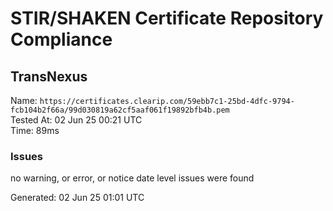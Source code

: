 # STIR/SHAKEN Certificate Repository Compliance

## TransNexus

Name: `https://certificates.clearip.com/59ebb7c1-25bd-4dfc-9794-fcb104b2f66a/99d030819a62cf5aaf061f19892bfb4b.pem`\
Tested At: 02 Jun 25 00:21 UTC\
Time: 89ms

### Issues

no warning, or error, or notice date level issues were found

Generated: 02 Jun 25 01:01 UTC
